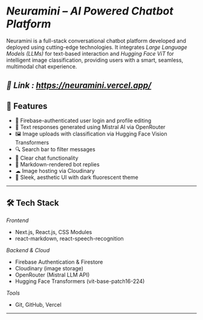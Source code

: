 
# *Neuramini – AI Powered Chatbot Platform*

Neuramini is a full-stack conversational chatbot platform developed and deployed using cutting-edge technologies. It integrates *Large Language Models (LLMs)* for text-based interaction and *Hugging Face ViT* for intelligent image classification, providing users with a smart, seamless, multimodal chat experience.


*🔗 Link : https://neuramini.vercel.app/*
---

## 🚀 Features

- 🔐 Firebase-authenticated user login and profile editing  
- 💬 Text responses generated using Mistral AI via OpenRouter  
- 🖼 Image uploads with classification via Hugging Face Vision Transformers   
- 🔍 Search bar to filter messages  
- 🧹 Clear chat functionality  
- 📝 Markdown-rendered bot replies  
- ☁ Image hosting via Cloudinary  
- 🎨 Sleek, aesthetic UI with dark fluorescent theme  

---

## 🛠 Tech Stack

*Frontend*  
- Next.js, React.js, CSS Modules  
- react-markdown, react-speech-recognition  

*Backend & Cloud*  
- Firebase Authentication & Firestore  
- Cloudinary (image storage)  
- OpenRouter (Mistral LLM API)  
- Hugging Face Transformers (vit-base-patch16-224)  

*Tools*  
- Git, GitHub, Vercel  

---
